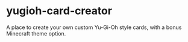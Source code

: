 # yugioh-card-creator
A place to create your own custom Yu-Gi-Oh style cards, with a bonus Minecraft theme option.
